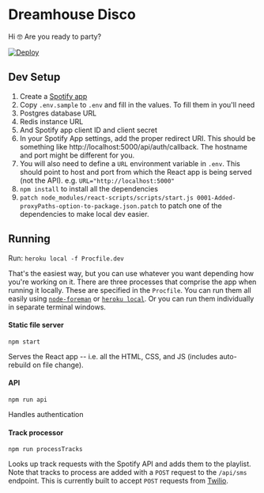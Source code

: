 # Dreamhouse Disco
Hi 🤓
Are you ready to party?

[![Deploy](https://www.herokucdn.com/deploy/button.svg)](https://heroku.com/deploy?template=https://github.com/heroku/dreamhouse-disco)

## Dev Setup
1. Create a [Spotify app](https://developer.spotify.com/my-applications/)
1. Copy `.env.sample` to `.env` and fill in the values.  To fill them in you'll need
  1. Postgres database URL
  1. Redis instance URL
  1. And Spotify app client ID and client secret
2. In your Spotify App settings, add the proper redirect URI.  This should be something like http://localhost:5000/api/auth/callback.  The hostname and port might be different for you.
3. You will also need to define a `URL` environment variable in `.env`.  This should point to host and port from which the React app is being served (not the API).  e.g. `URL="http://localhost:5000"`
4. `npm install` to install all the dependencies
5. `patch node_modules/react-scripts/scripts/start.js 0001-Added-proxyPaths-option-to-package.json.patch` to patch one of the dependencies to make local dev easier.

## Running
Run: `heroku local -f Procfile.dev`

That's the easiest way, but you can use whatever you want depending how you're working on it.  There are three processes that comprise the app when running it locally. These are specified in the `Procfile`.  You can run them all easily using [`node-foreman`](https://github.com/strongloop/node-foreman) or [`heroku local`](https://devcenter.heroku.com/articles/heroku-local).  Or you can run them individually in separate terminal windows.

#### Static file server
`npm start`

Serves the React app -- i.e. all the HTML, CSS, and JS (includes auto-rebuild on file change).

#### API
`npm run api`

Handles authentication

#### Track processor
`npm run processTracks`

Looks up track requests with the Spotify API and adds them to the playlist.  Note that tracks to process are added with a `POST` request to the `/api/sms` endpoint.  This is currently built to accept `POST` requests from [Twilio](https://www.twilio.com/).
